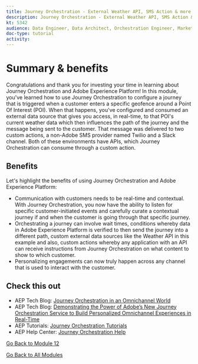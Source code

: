 ```yaml
---
title: Journey Orchestration - External Weather API, SMS Action & more - Summary
description: Journey Orchestration - External Weather API, SMS Action & more - Summary
kt: 5342
audience: Data Engineer, Data Architect, Orchestration Engineer, Marketer
doc-type: tutorial
activity: 
---
```


# Summary & benefits

Congratulations and thank you for investing your time in learning about Journey Orchestration and Adobe Experience Platform! 
In this module, you've learned how to use Journey Orchestration to configure a journey that is triggered when a customer enters a specific geofence around a Point Of Interest (POI). When that happens, you've configured and consumed an external data source that gives you access, in real-time, to that POI's current weather data which then influences the path of the journey and the message being sent to the customer. That message was delivered to two custom actions, a non-Adobe SMS provider named Twilio and a Slack channel. Both of these environments have APIs, which Journey Orchestration can consume through a custom action.

## Benefits

Let's highlight the benefits of using Journey Orchestration and Adobe Experience Platform:

- Communication with customers needs to be real-time and contextual. With Journey Orchestration, you now have the ability to listen for specific customer-initiated events and carefully curate a contextual journey if and when the customer is going through that specific journey.
- Orchestrating a journey can involve wait times, conditions whereby data in Adobe Experience Platform is verified to then send the journey into a different path, custom external data sources like the Weather API in this example and also, custom actions whereby any application with an API can receive instructions from Journey Orchestration on what content to show to which customer.
- Personalizing engagements can now truly happen across any channel that is used to interact with the customer.

## Check this out

- AEP Tech Blog: [Journey Orchestration in an Omnichannel World](https://medium.com/adobetech/journey-orchestration-in-an-omnichannel-world-3a2d32d556d9)
- AEP Tech Blog: [Demonstrating the Power of Adobe’s New Journey Orchestration Service to Build Personalized Omnichannel Experiences in Real-Time](https://medium.com/adobetech/demonstrating-the-power-of-adobes-new-journey-orchestration-service-to-build-personalized-aa60d88cd34)
- AEP Tutorials: [Journey Orchestration Tutorials](https://docs.adobe.com/content/help/en/journey-orchestration-learn/tutorials/understanding-journey-orchestration.html)
- AEP Help Center: [Journey Orchestration Help](https://docs.adobe.com/content/help/en/journeys/using/journey-orchestration-home.html)

[Go Back to Module 12](journey-orchestration-external-weather-api-sms.md)

[Go Back to All Modules](../../overview.md)
